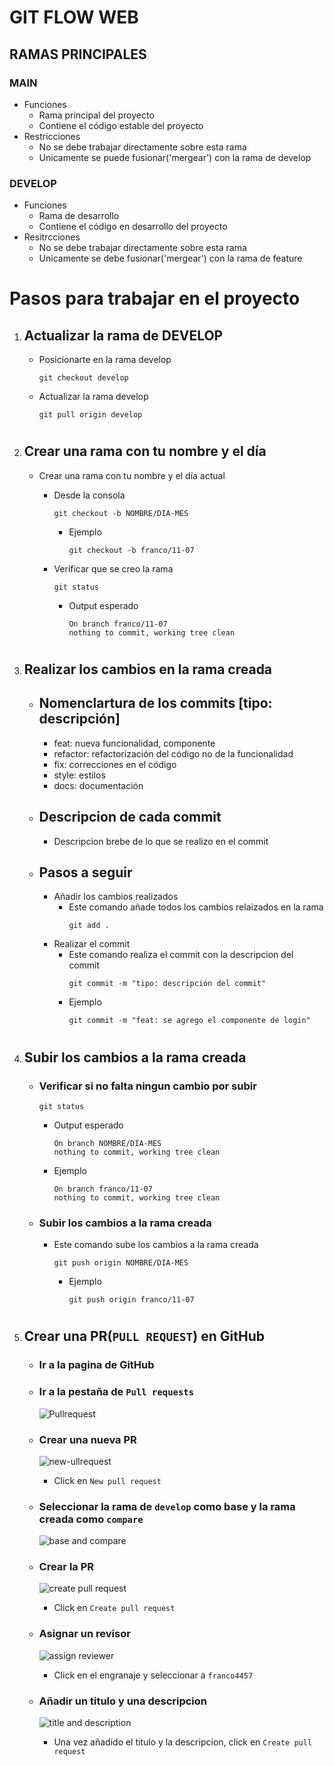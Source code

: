 #  GIT FLOW WEB

## RAMAS PRINCIPALES

### MAIN
- Funciones
	- Rama principal del proyecto
	- Contiene el código estable del proyecto
- Restricciones
	- No se debe trabajar directamente sobre esta rama
	- Unicamente se puede fusionar('mergear') con la rama de develop



### DEVELOP

- Funciones
	- Rama de desarrollo
	- Contiene el código en desarrollo del proyecto
- Resitrcciones
	- No se debe trabajar directamente sobre esta rama
	- Unicamente se debe fusionar('mergear') con la rama de feature



# Pasos para trabajar en el proyecto

1. ## Actualizar la rama de DEVELOP
	- Posicionarte en la rama develop
		```
		git checkout develop
		```
	- Actualizar la rama develop
		```
		git pull origin develop
		```

#

2. ## Crear una rama con tu nombre y el día
	- Crear una rama con tu nombre y el día actual

		- Desde la consola
			```
			git checkout -b NOMBRE/DIA-MES
			```
			- Ejemplo
				```
				git checkout -b franco/11-07
				```
		- Verificar que se creo la rama
			```
			git status
			```
			- Output esperado 
				```
				On branch franco/11-07
				nothing to commit, working tree clean
				```
#

3. ## Realizar los cambios en la rama creada

	- ## Nomenclartura de los commits [tipo: descripción]
		- feat: nueva funcionalidad, componente
		- refactor: refactorización del código no de la funcionalidad
		- fix: correcciones en el código
		- style: estilos
		- docs: documentación
	
	- ## Descripcion de cada commit
		- Descripcion brebe de lo que se realizo en el commit
	
	- ## Pasos a seguir
	
		- Añadir los cambios realizados
			- Este comando añade todos los cambios relaizados en la rama
				```
				git add .
				```
		- Realizar el commit
			- Este comando realiza el commit con la descripcion del commit
				```
				git commit -m "tipo: descripción del commit"
				```
			- Ejemplo
				```
				git commit -m "feat: se agrego el componente de login"
				```
#

 4. ## Subir los cambios a la rama creada

	- ### Verificar si no falta ningun cambio por subir
		```
		git status
		```
		- Output esperado
			```
			On branch NOMBRE/DIA-MES
			nothing to commit, working tree clean
			```
		- Ejemplo
			```
			On branch franco/11-07
			nothing to commit, working tree clean
			```
			
	- ### Subir los cambios a la rama creada
		- Este comando sube los cambios a la rama creada
			```
			git push origin NOMBRE/DIA-MES
			```
			- Ejemplo
				```
				git push origin franco/11-07
				```
#

5. ## Crear una PR(`PULL REQUEST`) en GitHub
	- ### Ir a la pagina de GitHub
	- ### Ir a la pestaña de `Pull requests`
	   ![Pullrequest](./readme-assets/pull-request.png)

	- ### Crear una nueva PR 
	   ![new-ullrequest](./readme-assets/new-pull-request.png)
	   - Click en `New pull request`
	- ### Seleccionar la rama de `develop` como base y la rama creada como `compare`
	   ![base and compare](./readme-assets/base-compare.png)
	- ### Crear la PR
	   ![create pull request](./readme-assets/create-pull-request.png)
	   - Click en `Create pull request`
	- ### Asignar un revisor
	   ![assign reviewer](./readme-assets/assign-reviewer.png)
		- Click en el engranaje y seleccionar a `franco4457`
	- ### Añadir un titulo y una descripcion
	   ![title and description](./readme-assets/title-description.png)
	   - Una vez añadido el titulo y la descripcion, click en `Create pull request`

